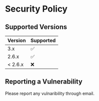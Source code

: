 # Security Policy

## Supported Versions

| Version | Supported          |
| ------- | ------------------ |
| 3.x     | :white_check_mark: |
| 2.6.x   | :white_check_mark: |
| < 2.6.x   | :x:              |

## Reporting a Vulnerability

Please report any vulnaribility through email.
